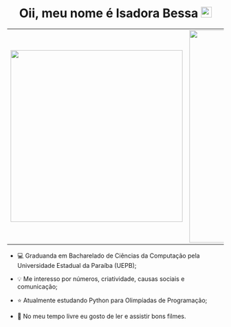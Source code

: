 <div align="center">
   <h1>Oii, meu nome é Isadora Bessa
      <img align="right"><img src="https://media.giphy.com/media/hvRJCLFzcasrR4ia7z/giphy.gif" width="25px">
   </h1>
</div>

<center>
  <table>
    <tr>
        <td><img width="400px" align="center" src="https://github-readme-stats.vercel.app/api/top-langs/?username=isadorabss&hide=html&layout=compact&show-icons=true&theme=dracula"/></td>
        <td><img width="495px" align="center" src="https://github-readme-stats.vercel.app/api?username=isadorabss&show_icons=true&theme=dracula"/></td>
    </tr>
  </table>
</center>  


- 💻 Graduanda em Bacharelado de Ciências da Computação pela Universidade Estadual da Paraíba (UEPB);

- 💡 Me interesso por números, criatividade, causas sociais e comunicação;

- ⭐ Atualmente estudando Python para Olimpíadas de Programação;
  
- 🎀 No meu tempo livre eu gosto de ler e assistir bons filmes.

  
